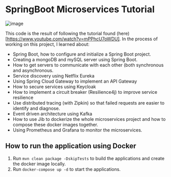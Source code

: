 # SpringBoot Microservices Tutorial
![image](https://github.com/PhilAldridge/springBootMicroserviceTutorial/assets/105776682/0915e5a7-023b-4a35-aaa5-eafb3d95b2a3)


This code is the result of following the tutorial found (here)[https://www.youtube.com/watch?v=mPPhcU7oWDU]. In the process of working on this project, I learned about:
- Spring Boot, how to configure and initialize a Spring Boot project.
- Creating a mongoDB and mySQL server using Spring Boot.
- How to get servers to communicate with each other (both synchronous and asynchronous.
- Service discovery using Netflix Eureka
- Using Spring Cloud Gateway to implement an API Gateway
- How to secure services using Keycloak
- How to implement a circuit breaker (Resilience4j) to improve service resilience
- Use distributed tracing (with Zipkin) so that failed requests are easier to identify and diagnose.
- Event driven architecture using Kafka
- How to use Jib to dockerize the whole microservices project and how to compose these docker images together.
- Using Prometheus and Grafana to monitor the microservices.

## How to run the application using Docker

1. Run `mvn clean package -DskipTests` to build the applications and create the docker image locally.
2. Run `docker-compose up -d` to start the applications.